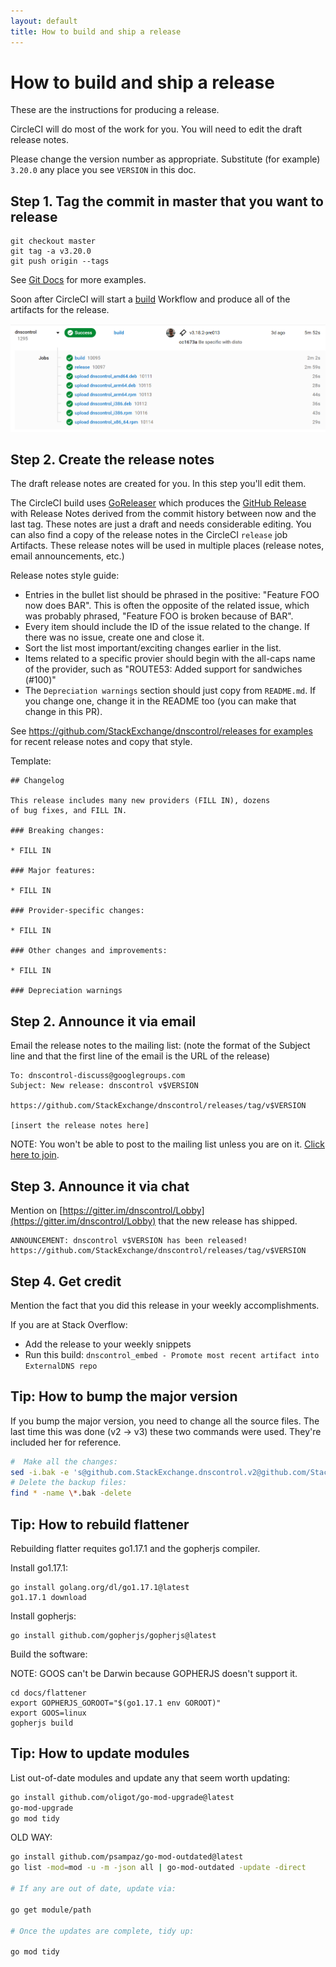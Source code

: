 ```yaml
---
layout: default
title: How to build and ship a release
---
```


# How to build and ship a release

These are the instructions for producing a release.

CircleCI will do most of the work for you. You will need to edit the draft release notes.

Please change the version number as appropriate.  Substitute (for example)
`3.20.0` any place you see `VERSION` in this doc.

## Step 1. Tag the commit in master that you want to release

```shell
git checkout master
git tag -a v3.20.0
git push origin --tags
```

See [Git Docs](https://git-scm.com/book/en/v2/Git-Basics-Tagging) for more examples.

Soon after
CircleCI will start a [build](https://app.circleci.com/pipelines/github/StackExchange/dnscontrol) Workflow and produce all of the artifacts for the release.

![CircleCI Release Screenshot](public/circleci_release.png)

## Step 2. Create the release notes

The draft release notes are created for you. In this step you'll edit them.

The CircleCI build uses [GoReleaser](https://goreleaser.com/) which produces the [GitHub Release](https://github.com/StackExchange/dnscontrol/releases) with Release Notes derived from the commit history between now and the last tag.
These notes are just a draft and needs considerable editing.
You can also find a copy of the release notes in the CircleCI `release` job Artifacts.
These release notes will be used in multiple places (release notes, email announcements, etc.)

Release notes style guide:

* Entries in the bullet list should be phrased in the positive: "Feature FOO now does BAR".  This is often the opposite of the related issue, which was probably phrased, "Feature FOO is broken because of BAR".
* Every item should include the ID of the issue related to the change. If there was no issue, create one and close it.
* Sort the list most important/exciting changes earlier in the list.
* Items related to a specific provier should begin with the all-caps name of the provider, such as "ROUTE53: Added support for sandwiches (#100)"
* The `Depreciation warnings` section should just copy from `README.md`.  If you change one, change it in the README too (you can make that change in this PR).

See [https://github.com/StackExchange/dnscontrol/releases for examples](https://github.com/StackExchange/dnscontrol/releases) for recent release notes and copy that style.

Template:

```text
## Changelog

This release includes many new providers (FILL IN), dozens
of bug fixes, and FILL IN.

### Breaking changes:

* FILL IN

### Major features:

* FILL IN

### Provider-specific changes:

* FILL IN

### Other changes and improvements:

* FILL IN

### Depreciation warnings
```

## Step 2. Announce it via email

Email the release notes to the mailing list: (note the format of the Subject line and that the first line of the email is the URL of the release)

```text
To: dnscontrol-discuss@googlegroups.com
Subject: New release: dnscontrol v$VERSION

https://github.com/StackExchange/dnscontrol/releases/tag/v$VERSION

[insert the release notes here]
```

NOTE: You won't be able to post to the mailing list unless you are on
it.  [Click here to join](https://groups.google.com/forum/#!forum/dnscontrol-discuss).

## Step 3. Announce it via chat

Mention on [https://gitter.im/dnscontrol/Lobby](https://gitter.im/dnscontrol/Lobby) that the new release has shipped.

```text
ANNOUNCEMENT: dnscontrol v$VERSION has been released! https://github.com/StackExchange/dnscontrol/releases/tag/v$VERSION
```

## Step 4. Get credit

Mention the fact that you did this release in your weekly accomplishments.

If you are at Stack Overflow:

* Add the release to your weekly snippets
* Run this build: `dnscontrol_embed - Promote most recent artifact into ExternalDNS repo`

## Tip: How to bump the major version

If you bump the major version, you need to change all the source
files.  The last time this was done (v2 -> v3) these two commands
were used. They're included her for reference.

```bash
#  Make all the changes:
sed -i.bak -e 's@github.com.StackExchange.dnscontrol.v2@github.com/StackExchange/dnscontrol/v3@g' go.* $(fgrep -lri --include '*.go' github.com/StackExchange/dnscontrol/v2 *)
# Delete the backup files:
find * -name \*.bak -delete
```

## Tip: How to rebuild flattener

Rebuilding flatter requites go1.17.1 and the gopherjs compiler.

Install go1.17.1:

```shell
go install golang.org/dl/go1.17.1@latest
go1.17.1 download
```

Install gopherjs:

```shell
go install github.com/gopherjs/gopherjs@latest
```

Build the software:

NOTE: GOOS can't be Darwin because GOPHERJS doesn't support it.

```shell
cd docs/flattener
export GOPHERJS_GOROOT="$(go1.17.1 env GOROOT)"
export GOOS=linux
gopherjs build
```

## Tip: How to update modules

List out-of-date modules and update any that seem worth updating:

```bash
go install github.com/oligot/go-mod-upgrade@latest
go-mod-upgrade
go mod tidy
```

OLD WAY:

```bash
go install github.com/psampaz/go-mod-outdated@latest
go list -mod=mod -u -m -json all | go-mod-outdated -update -direct

# If any are out of date, update via:

go get module/path

# Once the updates are complete, tidy up:

go mod tidy
```
